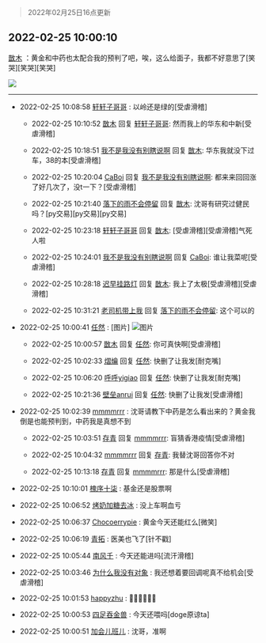 > 2022年02月25日16点更新
<link rel="stylesheet" href="https://cdn.jsdelivr.net/gh/taotie6/sampleJSON@main/css/photo_show.css">
<meta name="referrer" content="no-referrer" />


 ## 2022-02-25 10:00:10 

 [㪚木](https://www.coolapk.com/feed/33805936?shareKey=MDg1YTQzODUwYzg5NjIxODNkYzI~) ：黄金和中药也太配合我的预判了吧，唉，这么给面子，我都不好意思了[笑哭][笑哭][笑哭] 

<div class="album">
<img class="img-item" src="https://image.coolapk.com/feed/2019/0321/17/1081091_1553161535_7781@351x218.gif" />
</div>

 ------- 

- 2022-02-25 10:08:58 [轩轩子哥哥](uid=3217639) : 以岭还是绿的[受虐滑稽] 

    - 2022-02-25 10:10:52 [㪚木](uid=1081091) 回复 [轩轩子哥哥](uid=3217639): 然而我上的华东和中新[受虐滑稽] 

    - 2022-02-25 10:18:51 [我不是我没有别瞎说啊](uid=2231912) 回复 [㪚木](uid=1081091): 华东我就没下过车，38的本[受虐滑稽] 

    - 2022-02-25 10:20:04 [CaBoi](uid=3746166) 回复 [我不是我没有别瞎说啊](uid=2231912): 都来来回回涨了好几次了，没t一下？[受虐滑稽] 

    - 2022-02-25 10:21:40 [落下的雨不会停留](uid=4186783) 回复 [㪚木](uid=1081091): 沈哥有研究过健民吗？[py交易][py交易][py交易] 

    - 2022-02-25 10:23:18 [轩轩子哥哥](uid=3217639) 回复 [㪚木](uid=1081091): [受虐滑稽][受虐滑稽]气死人啦 

    - 2022-02-25 10:24:01 [我不是我没有别瞎说啊](uid=2231912) 回复 [CaBoi](uid=3746166): 谁让我菜呢[受虐滑稽] 

    - 2022-02-25 10:28:18 [迟早挂路灯](uid=874366) 回复 [㪚木](uid=1081091): 我上了太极[受虐滑稽][受虐滑稽] 

    - 2022-02-25 10:31:21 [老司机带上我](uid=1912353) 回复 [落下的雨不会停留](uid=4186783): 这个可以的 

- 2022-02-25 10:00:41 [任然](uid=1204762) : [图片] ![图片](https://image.coolapk.com/feed/2022/0225/10/1204762_71b1ee09_4440_7744_603@828x542.jpeg)

    - 2022-02-25 10:00:57 [㪚木](uid=1081091) 回复 [任然](uid=1204762): 你可真快啊[受虐滑稽] 

    - 2022-02-25 10:02:33 [熠爚](uid=3242762) 回复 [任然](uid=1204762): 快删了让我发[耐克嘴] 

    - 2022-02-25 10:06:20 [呼呼yigiao](uid=3884903) 回复 [任然](uid=1204762): 快删了让我发[耐克嘴] 

    - 2022-02-25 10:21:36 [壁垒anrui](uid=3371552) 回复 [任然](uid=1204762): 快删了让我发[受虐滑稽] 

- 2022-02-25 10:02:39 [mmmmrrr](uid=3384805) : 沈哥请教下中药是怎么看出来的？黄金我倒是也能预判到，中药我是真想不到 

    - 2022-02-25 10:03:51 [存青](uid=1006954) 回复 [mmmmrrr](uid=3384805): 盲猜香港疫情[受虐滑稽] 

    - 2022-02-25 10:04:32 [mmmmrrr](uid=3384805) 回复 [存青](uid=1006954): 我替沈哥回答你不对 

    - 2022-02-25 10:13:18 [存青](uid=1006954) 回复 [mmmmrrr](uid=3384805): 那是什么[受虐滑稽] 

- 2022-02-25 10:10:01 [槐序十柒](uid=434936) : 基金还是股票啊 

- 2022-02-25 10:06:52 [烤奶加糖去冰](uid=739362) : 没上车啊血亏 

- 2022-02-25 10:06:37 [Chocoerrypie](uid=3980426) : 黄金今天还能红么[微笑] 

- 2022-02-25 10:06:19 [青拓](uid=1255788) : 医美也飞了[针不戳] 

- 2022-02-25 10:05:44 [南风千](uid=2834132) : 今天还能进吗[流汗滑稽] 

- 2022-02-25 10:03:46 [为什么我没有对象](uid=2236988) : 我还想着要回调呢真不给机会[受虐滑稽] 

- 2022-02-25 10:01:53 [happyzhu](uid=2348540) : 👍🏻👍🏻👍🏻 

- 2022-02-25 10:00:53 [四足吞金兽](uid=2416312) : 今天还喂吗[doge原谅ta] 

- 2022-02-25 10:00:51 [加会儿班儿](uid=1398190) : 沈哥，准啊 

